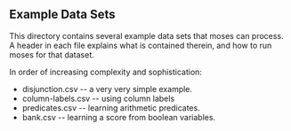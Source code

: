 
Example Data Sets
-----------------

This directory contains several example data sets that moses can
process.  A header in each file explains what is contained therein,
and how to run moses for that dataset.

In order of increasing complexity and sophistication:

* disjunction.csv     -- a very very simple example.
* column-labels.csv   -- using column labels
* predicates.csv      -- learning arithmetic predicates.
* bank.csv            -- learning a score from boolean variables.
